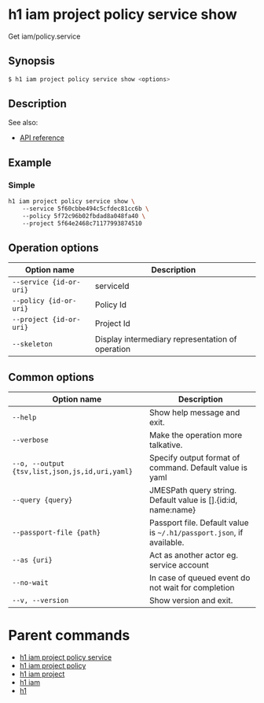 
# h1 iam project policy service show

Get iam/policy.service

## Synopsis

```bash
$ h1 iam project policy service show <options>
```

## Description

See also:

* [API reference](https://api.hyperone.com/v2/docs#operation/iam_project_policy_service_get)

## Example


### Simple

```bash
h1 iam project policy service show \ 
	--service 5f60cbbe494c5cfdec81cc6b \ 
	--policy 5f72c96b02fbdad8a048fa40 \ 
	--project 5f64e2468c71177993874510
```

## Operation options

| Option name                 | Description                                      |
| --------------------------- | ------------------------------------------------ |
| ```--service {id-or-uri}``` | serviceId                                        |
| ```--policy {id-or-uri}```  | Policy Id                                        |
| ```--project {id-or-uri}``` | Project Id                                       |
| ```--skeleton```            | Display intermediary representation of operation |

## Common options

| Option name                                        | Description                                                              |
| -------------------------------------------------- | ------------------------------------------------------------------------ |
| ```--help```                                       | Show help message and exit.                                              |
| ```--verbose```                                    | Make the operation more talkative.                                       |
| ```--o, --output {tsv,list,json,js,id,uri,yaml}``` | Specify output format of command. Default value is yaml                  |
| ```--query {query}```                              | JMESPath query string. Default value is [].\{id:id, name:name\}          |
| ```--passport-file {path}```                       | Passport file. Default value is ```~/.h1/passport.json```, if available. |
| ```--as {uri}```                                   | Act as another actor eg. service account                                 |
| ```--no-wait```                                    | In case of queued event do not wait for completion                       |
| ```--v, --version```                               | Show version and exit.                                                   |

# Parent commands

* [h1 iam project policy service](./../README.md)
* [h1 iam project policy](./../../README.md)
* [h1 iam project](./../../../README.md)
* [h1 iam](./../../../../README.md)
* [h1](./../../../../../README.md)
